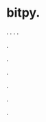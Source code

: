 # bitpy.
.
.
.
.












.






















































.
























.



























.

















































































.




















































.
